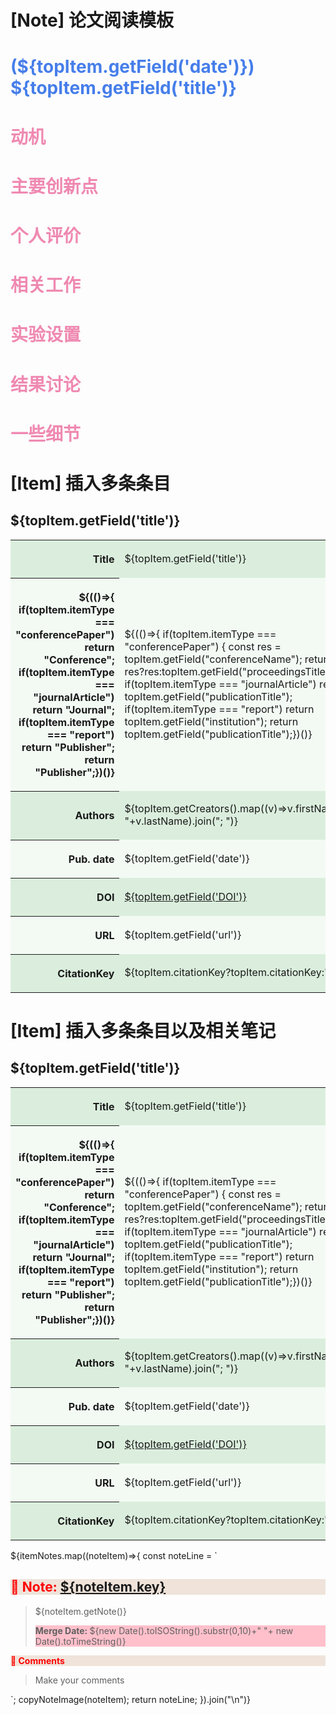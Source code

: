 # [Note] 论文阅读模板

<h1><span style="color: #467EEA;display: inline">
(${topItem.getField('date')}) ${topItem.getField('title')}
</span></h1>
<p></p>
<h1><span style="color: #EF89B1">动机</span></h1>
<p></p>
<p></p>
<h1><span style="color: #EF89B1">主要创新点</span></h1>
<p></p>
<p></p>
<h1><span style="color: #EF89B1">个人评价</span></h1>
<p></p>
<p></p>
<h1><span style="color: #EF89B1">相关工作</span></h1>
<p></p>
<p></p>
<h1><span style="color: #EF89B1">实验设置</span></h1>
<p></p>
<p></p>
<h1><span style="color: #EF89B1">结果讨论</span></h1>
<p></p>
<p></p>
<h1><span style="color: #EF89B1">一些细节</span></h1>
</div>

# [Item] 插入多条条目

<h2>${topItem.getField('title')}</h2>
<table>
    <tr>
        <th style="background-color:#dbeedd;">
            <p style="text-align: right">Title </p>
        </th>
        <td style="background-color:#dbeedd;">
            <p>${topItem.getField('title')}</p>
        </td>
    </tr>
    <tr>
        <th style="background-color:#f3faf4;">
            <p style="text-align: right">${(()=>{
              if(topItem.itemType === "conferencePaper") return "Conference";
              if(topItem.itemType === "journalArticle") return "Journal";
              if(topItem.itemType === "report") return "Publisher";
              return "Publisher";})()}</p>
        </th>
        <td style="background-color:#f3faf4;"><p>${(()=>{
              if(topItem.itemType === "conferencePaper") {
                const res =  topItem.getField("conferenceName");
                return res?res:topItem.getField("proceedingsTitle");
              };
              if(topItem.itemType === "journalArticle") return topItem.getField("publicationTitle");
              if(topItem.itemType === "report") return topItem.getField("institution");
              return topItem.getField("publicationTitle");})()}</p>
        </td>
    </tr>
    <tr>
        <th style="background-color:#dbeedd;">
            <p style="text-align: right">Authors </p>
        </th>
        <td style="background-color:#dbeedd;">
            <p>${topItem.getCreators().map((v)=>v.firstName+" "+v.lastName).join("; ")}</p>
        </td>
    </tr>
    <tr>
        <th style="background-color:#f3faf4;">
            <p style="text-align: right">Pub. date </p>
        </th>
        <td style="background-color:#f3faf4;">
            <p>${topItem.getField('date')}</p>
        </td>
    </tr>
    <tr>
        <th style="background-color:#dbeedd;">
            <p style="text-align: right">DOI </p>
        </th>
        <td style="background-color:#dbeedd;">
            <a href="https://doi.org/${topItem.getField('DOI')}">${topItem.getField('DOI')}</a>
        </td>
    </tr>
    <tr>
        <th style="background-color:#f3faf4;">
            <p style="text-align: right">URL</p>
        </th>
        <td style="background-color:#f3faf4;">
            <p>${topItem.getField('url')}</p>
        </td>
    </tr>
    <tr>
        <th style="background-color:#dbeedd;">
            <p style="text-align: right">CitationKey</p>
        </th>
        <td style="background-color:#dbeedd;">
            <p>${topItem.citationKey?topItem.citationKey:''}</p>
        </td>
    </tr>
</table>

# [Item] 插入多条条目以及相关笔记

<h2>${topItem.getField('title')}</h2>
<table>
    <tr>
        <th style="background-color:#dbeedd;">
            <p style="text-align: right">Title </p>
        </th>
        <td style="background-color:#dbeedd;">
            <p>${topItem.getField('title')}</p>
        </td>
    </tr>
    <tr>
        <th style="background-color:#f3faf4;">
            <p style="text-align: right">${(()=>{
              if(topItem.itemType === "conferencePaper") return "Conference";
              if(topItem.itemType === "journalArticle") return "Journal";
              if(topItem.itemType === "report") return "Publisher";
              return "Publisher";})()}</p>
        </th>
        <td style="background-color:#f3faf4;"><p>${(()=>{
              if(topItem.itemType === "conferencePaper") {
                const res =  topItem.getField("conferenceName");
                return res?res:topItem.getField("proceedingsTitle");
              };
              if(topItem.itemType === "journalArticle") return topItem.getField("publicationTitle");
              if(topItem.itemType === "report") return topItem.getField("institution");
              return topItem.getField("publicationTitle");})()}</p>
        </td>
    </tr>
    <tr>
        <th style="background-color:#dbeedd;">
            <p style="text-align: right">Authors </p>
        </th>
        <td style="background-color:#dbeedd;">
            <p>${topItem.getCreators().map((v)=>v.firstName+" "+v.lastName).join("; ")}</p>
        </td>
    </tr>
    <tr>
        <th style="background-color:#f3faf4;">
            <p style="text-align: right">Pub. date </p>
        </th>
        <td style="background-color:#f3faf4;">
            <p>${topItem.getField('date')}</p>
        </td>
    </tr>
    <tr>
        <th style="background-color:#dbeedd;">
            <p style="text-align: right">DOI </p>
        </th>
        <td style="background-color:#dbeedd;">
            <a href="https://doi.org/${topItem.getField('DOI')}">${topItem.getField('DOI')}</a>
        </td>
    </tr>
    <tr>
        <th style="background-color:#f3faf4;">
            <p style="text-align: right">URL</p>
        </th>
        <td style="background-color:#f3faf4;">
            <p>${topItem.getField('url')}</p>
        </td>
    </tr>
    <tr>
        <th style="background-color:#dbeedd;">
            <p style="text-align: right">CitationKey</p>
        </th>
        <td style="background-color:#dbeedd;">
            <p>${topItem.citationKey?topItem.citationKey:''}</p>
        </td>
    </tr>
</table>
${itemNotes.map((noteItem)=>{
const noteLine = `<h2  style="color:red; background-color: #efe3da;">📜 Note:  <a href="${Zotero.Knowledge4Zotero.knowledge.getNoteLink(noteItem)}" rel="noopener noreferrer nofollow">${noteItem.key}</a></h2>
<blockquote>
    ${noteItem.getNote()}
    <p style="background-color: pink;"><strong>Merge Date: </strong> ${new Date().toISOString().substr(0,10)+" "+ new Date().toTimeString()}</p>
</blockquote>
<p style="color:red; background-color: #efe3da;"><strong>📝 Comments</strong></p>
<blockquote>
    <p>Make your comments</p>
    <p></p>
</blockquote>`;
copyNoteImage(noteItem);
return noteLine;
}).join("\n")}

